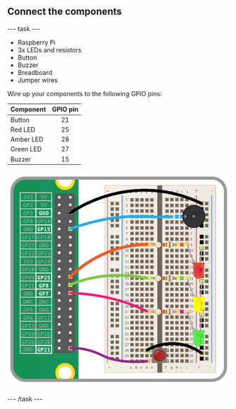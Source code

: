 ## Connect the components

--- task ---

- Raspberry Pi
- 3x LEDs and resistors
- Button
- Buzzer
- Breadboard
- Jumper wires

Wire up your components to the following GPIO pins:

| Component | GPIO pin |
| --------- | :------: |
| Button    | 21       |
| Red LED   | 25       |
| Amber LED | 28       |
| Green LED | 27       |
| Buzzer    | 15       |

![wiring diagram](images/wiring.png)

--- /task ---
